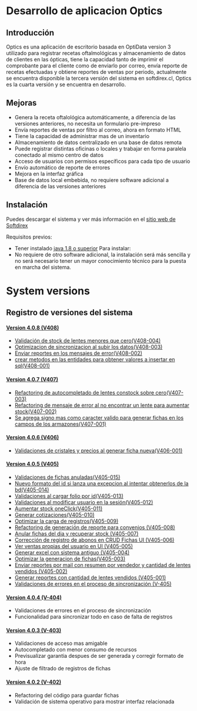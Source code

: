 # Desarrollo de aplicacion Optics

## Introducción

Optics es una aplicación de escritorio basada en OptiData version 3 utilizado para registrar recetas 
oftalmológicas y almacenamiento de datos de clientes en las ópticas, tiene la capacidad tanto de imprimir 
el comprobante para el cliente como de enviarlo por correo, envía reporte de recetas efectuadas y 
obtiene reportes de ventas por periodo, actualmente se encuentra disponible la tercera versión del 
sistema en softdirex.cl, Optics es la cuarta versión y se encuentra en desarrollo.

## Mejoras

- Genera la receta oftalológica automáticamente, a diferencia de las versiones anteriores, no necesita un formulario pre-impreso
- Envía reportes de ventas por filtro al correo, ahora en formato HTML
- Tiene la capacidad de administrar mas de un inventario
- Almacenamiento de datos centralizado en una base de datos remota
- Puede registrar distintas oficinas o locales y trabajar en forma paralela conectado al mismo centro de datos
- Acceso de usuarios con permisos específicos para cada tipo de usuario
- Envío automático de reporte de errores
- Mejora en la interfaz gráfica
- Base de datos local embebida, no requiere software adicional a diferencia de las versiones anteriores

## Instalación
Puedes descargar el sistema y ver más información en el [sitio web de Softdirex](http://optidata.softdirex.cl)

Requisitos previos:
- Tener instalado [java 1.8 o superior](https://www.java.com/es/download/)
Para instalar:
- No requiere de otro software adicional, la instalación será más sencilla y no será necesario tener un mayor conocimiento 
técnico para la puesta en marcha del sistema.

 # System versions
 ## Registro de versiones del sistema

 #### [Version 4.0.8 (V408)](https://github.com/softdirex/DCSOptics/search?q=V408&type=Commits)
 - [Validación de stock de lentes menores que cero(V408-004)](https://github.com/softdirex/DCSOptics/search?q=V408-004&type=Commits)
 - [Optimizacion de sincronizacion al subir los datos(V408-003)](https://github.com/softdirex/DCSOptics/search?q=V408-003&type=Commits)
 - [Enviar reportes en los mensajes de error(V408-002)](https://github.com/softdirex/DCSOptics/search?q=V408-002&type=Commits)
 - [crear metodos en las entidades para obtener valores a insertar en sql(V408-001)](https://github.com/softdirex/DCSOptics/search?q=V408-001&type=Commits)

 #### [Version 4.0.7 (V407)](https://github.com/softdirex/DCSOptics/search?q=V407&type=Commits)
 - [Refactoring de autocompletado de lentes constock sobre cero(V407-003)](https://github.com/softdirex/DCSOptics/search?q=V407-003&type=Commits)
 - [Refactoring de mensaje de error al no encontrar un lente para aumentar stock(V407-002)](https://github.com/softdirex/DCSOptics/search?q=V407-002&type=Commits)
 - [Se agrega signo mas como caracter valido para generar fichas en los campos de los armazones(V407-001)](https://github.com/softdirex/DCSOptics/search?q=V407-001&type=Commits)

 #### [Version 4.0.6 (V406)](https://github.com/softdirex/DCSOptics/search?q=V406&type=Commits)
 - [Validaciones de cristales y precios al generar ficha nueva(V406-001)](https://github.com/softdirex/DCSOptics/search?q=V406-001&type=Commits)

 #### [Version 4.0.5 (V405)](https://github.com/softdirex/DCSOptics/search?q=V405&type=Commits)
 - [Validaciones de fichas anuladas(V405-015)](https://github.com/softdirex/DCSOptics/search?q=V405-015&type=Commits)
 - [Nuevo formato del id si lanza una excepcion al intentar obtenerlos de la bd(V405-014)](https://github.com/softdirex/DCSOptics/search?q=V405-014&type=Commits)
 - [Validaciones al cargar folio por id(V405-013)](https://github.com/softdirex/DCSOptics/search?q=V405-013&type=Commits)
 - [Validaciones al modificar usuario en la sesión(V405-012)](https://github.com/softdirex/DCSOptics/search?q=V405-012&type=Commits)
 - [Aumentar stock oneClick(V405-011)](https://github.com/softdirex/DCSOptics/search?q=V405-011&type=Commits)
 - [Generar cotizaciones(V405-010)](https://github.com/softdirex/DCSOptics/search?q=V405-010&type=Commits)
 - [Optimizar la carga de registros(V405-009)](https://github.com/softdirex/DCSOptics/search?q=V405-009&type=Commits)
 - [Refactoring de generación de reporte para convenios (V405-008)](https://github.com/softdirex/DCSOptics/search?q=V405-008&type=Commits)
 - [Anular fichas del dia y recuperar stock (V405-007)](https://github.com/softdirex/DCSOptics/search?q=V405-007&type=Commits)
 - [Corrección de registro de abonos en CRUD Fichas UI (V405-006)](https://github.com/softdirex/DCSOptics/search?q=V405-006&type=Commits)
 - [Ver ventas propias del usuario en UI (V405-005)](https://github.com/softdirex/DCSOptics/search?q=V405-005&type=Commits)
 - [Generar excel con sistema antiguo (V405-004)](https://github.com/softdirex/DCSOptics/search?q=V405-004&type=Commits)
 - [Optimizar la generacion de fichas(V405-003)](https://github.com/softdirex/DCSOptics/search?q=V405-003&type=Commits)
 - [Enviar reportes por mail con resumen por vendedor y cantidad de lentes vendidos (V405-002)](https://github.com/softdirex/DCSOptics/search?q=V405-002&type=Commits)
 - [Generar reportes con cantidad de lentes vendidos (V405-001)](https://github.com/softdirex/DCSOptics/search?q=V405-001&type=Commits)
 - [Validaciones de errores en el proceso de sincronización (V-405)](https://github.com/softdirex/DCSOptics/search?q=V-405&type=Commits)

 #### [Version 4.0.4 (V-404)](https://github.com/softdirex/DCSOptics/search?q=V-404&type=Commits)
 
 - Validaciones de errores en el proceso de sincronización
 - Funcionalidad para sincronizar todo en caso de falta de registros

 #### [Version 4.0.3 (V-403)](https://github.com/softdirex/DCSOptics/search?q=V-403&type=Commits)
 
 - Validaciones de acceso mas amigable
 - Autocompletado con menor consumo de recursos
 - Previsualizar garantia despues de ser generada y corregir formato de hora
 - Ajuste de filtrado de registros de fichas

 #### [Version 4.0.2 (V-402)](https://github.com/softdirex/DCSOptics/search?q=V-402&type=Commits)
 
 - Refactoring del código para guardar fichas
 - Validación de sistema operativo para mostrar interfaz relacionada

 